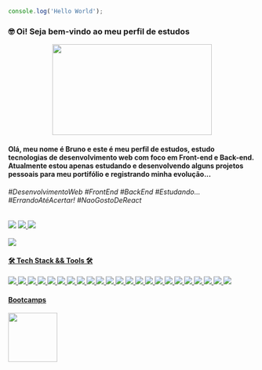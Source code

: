 ```javascript
console.log('Hello World');
```

<h3> 🤓 Oi! Seja bem-vindo ao meu perfil de estudos</h3>

<div align='center'>
    <img src='https://cdn.discordapp.com/attachments/1156087460175040577/1230702316194369587/61c57b5c3a9e8672cd2c8ba3a2729dfc.gif?ex=663447d9&is=6621d2d9&hm=23cb11e495633787527cc21f12de06bac7973b4bd78f4b6da9679da66343455e' height='185px' width='325px'/>
</div>

<h4>Olá, meu nome é Bruno e este é meu perfil de estudos, estudo tecnologias de desenvolvimento web com foco em Front-end e Back-end. Atualmente estou apenas estudando e desenvolvendo alguns projetos pessoais para meu portifólio e registrando minha evolução...</h4>

<h6>#DesenvolvimentoWeb #FrontEnd #BackEnd #Estudando... #ErrandoAtéAcertar! #NaoGostoDeReact</h6>

<div display='flex'>
    <img src="https://img.shields.io/badge/@001.07.22-F3F1EA?style=flat-square&logo=instagram&logoColor=372213">
        <a href='https://www.instagram.com/001.07.22?igsh=MWQyeHA2dm9iNDE3aw==' target='_blank'/>
    </img>
    <img src="https://img.shields.io/badge/Linkedin-F3F1EA?style=flat-square&logo=linkedin&logoColor=372213">
        <a href='#' target='_blank'/>
    </img>
    <img src="https://img.shields.io/badge/Email-F3F1EA?style=flat-square&logo=gmail&logoColor=372213">
        <a href='brunodiasrasquinha@gmail.com' target='_blank'/>
    </img>  
</div>
                        
<br/>
<div style="display: flex;">
    <img src='https://github-readme-stats.vercel.app/api/top-langs/?username=Bruno-rasq&layout=compact&langs_count=10'/>
</div>

<div>
   <h4> 🛠️ Tech Stack && Tools 🛠️</h4>
   <div>
       <img src="https://img.shields.io/badge/React-%23181717?style=flat-square&logo=react&logoColor=61DAFB"/>
       <img src='https://img.shields.io/badge/TypeScript-%23181717?style=flat-square&logo=typescript'/>
       <img src='https://img.shields.io/badge/JavaScript-%23181717?style=flat-square&logo=javascript'/>
       <img src='https://img.shields.io/badge/Node.js-%23181717?style=flat-square&logo=node.js'/>
       <img src='https://img.shields.io/badge/PHP-%23181717?style=flat-square&logo=php'/>
       <img src='https://img.shields.io/badge/HTML5-%23181717?style=flat-square&logo=html5'/>
       <img src='https://img.shields.io/badge/CSS3-%23181717?style=flat-square&logo=css3&logoColor=1572B6'/>
       <img src='https://img.shields.io/badge/Sass-%23181717?style=flat-square&logo=sass'/>
       <img src='https://img.shields.io/badge/Github-%23181717?style=flat-square&logo=Github'/>
       <img src='https://img.shields.io/badge/Bootstrap-%23181717?style=flat-square&logo=bootstrap'/>
       <img src='https://img.shields.io/badge/Tailwind_CSS-%23181717?style=flat-square&logo=tailwind-css'/>
       <img src='https://img.shields.io/badge/MySQL-%23181717?style=flat-square&logo=mysql'/>
       <img src='https://img.shields.io/badge/-jest-%23181717?style=flat-square&logo=jest&logoColor=white'/>
       <img src='https://img.shields.io/badge/Replit-%23181717?style=flat-square&logo=replit'/>
       <img src='https://img.shields.io/badge/VSCode-%23181717?style=flat-square&logo=visualstudiocode&logoColor=007acc'/>
       <img src='https://img.shields.io/badge/XAMPP-%23181717?style=flat-square&logo=xampp'/>
       <img src='https://img.shields.io/badge/Git-%23181717?style=flat-square&logo=git'/>
       <img src='https://img.shields.io/badge/Firebase-%23181717?style=flat-square&logo=firebase'/>
       <img src='https://img.shields.io/badge/Styled--components-%23181717?style=flat-square&logo=styled-components'/>
       <img src='https://img.shields.io/badge/Python-%23181717?style=flat-square&logo=python'/>
       <img src='https://custom-icon-badges.demolab.com/badge/SQL-%23181717.svg?logo=database&logoColor=white'/>
       <img src='https://img.shields.io/badge/MongoDB-%23181717?style=flat-square&logo=mongodb'/>
       <img src='https://img.shields.io/badge/Redis-%23181717?style=flat-square&logo=redis'/>
   </div>
</div>

<div>
    <h4>Bootcamps </h4>
    <img src="https://hermes.dio.me/tracks/648ef080-6c4b-4e54-bf72-34f62030f350.png" height="100px"/>
</div>
